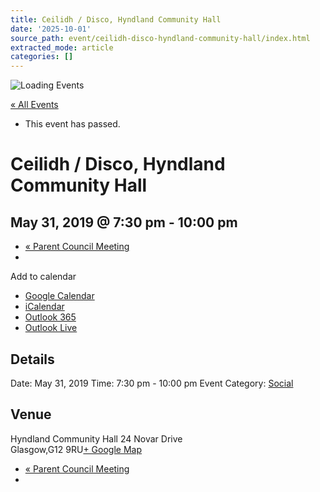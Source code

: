 ```yaml
---
title: Ceilidh / Disco, Hyndland Community Hall
date: '2025-10-01'
source_path: event/ceilidh-disco-hyndland-community-hall/index.html
extracted_mode: article
categories: []
---
```

![Loading Events](wp-content/plugins/the-events-calendar/src/resources/images/tribe-loading.gif)

[« All Events](events/)

- This event has passed.

# Ceilidh / Disco, Hyndland Community Hall

## May 31, 2019 @ 7:30 pm - 10:00 pm

- [« Parent Council Meeting](event/parent-council-meeting-tbc-7/)
- 

 Add to calendar 

- [Google Calendar](https://www.google.com/calendar/event?action=TEMPLATE&dates=20190531T193000/20190531T220000&text=Ceilidh%20%2F%20Disco%2C%20Hyndland%20Community%20Hall&location=Hyndland%20Community%20Hall,%2024%20Novar%20Drive,%20Glasgow,%20G12%209RU&trp=false&ctz=Europe/London&sprop=website:)
- [iCalendar](webcal://hyndlandprimaryparentcouncil.org/event/ceilidh-disco-hyndland-community-hall/?ical=1)
- [Outlook 365](https://outlook.office.com/owa/?path=/calendar/action/compose&rrv=addevent&startdt=2019-05-31T19:30:00&enddt=2019-05-31T22:00:00&location=Hyndland%20Community%20Hall,%2024%20Novar%20Drive,%20Glasgow,%20G12%209RU&subject=Ceilidh%20%2F%20Disco%2C%20Hyndland%20Community%20Hall&body)
- [Outlook Live](https://outlook.live.com/owa/?path=/calendar/action/compose&rrv=addevent&startdt=2019-05-31T19:30:00&enddt=2019-05-31T22:00:00&location=Hyndland%20Community%20Hall,%2024%20Novar%20Drive,%20Glasgow,%20G12%209RU&subject=Ceilidh%20%2F%20Disco%2C%20Hyndland%20Community%20Hall&body)

## Details 
 Date: May 31, 2019 Time: 
 7:30 pm - 10:00 pm 
Event Category: [Social](events/category/social/)

## Venue 
 Hyndland Community Hall 24 Novar Drive  
Glasgow,G12 9RU[+ Google Map](https://maps.google.com/maps?f=q&source=s_q&hl=en&geocode=&q=24+Novar+Drive+Glasgow+G12+9RU "Click to view a Google Map")

 

- [« Parent Council Meeting](event/parent-council-meeting-tbc-7/)
-
